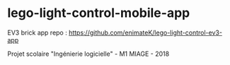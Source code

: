 # lego-light-control-mobile-app

EV3 brick app repo : https://github.com/enimateK/lego-light-control-ev3-app

Projet scolaire "Ingénierie logicielle" - M1 MIAGE - 2018

